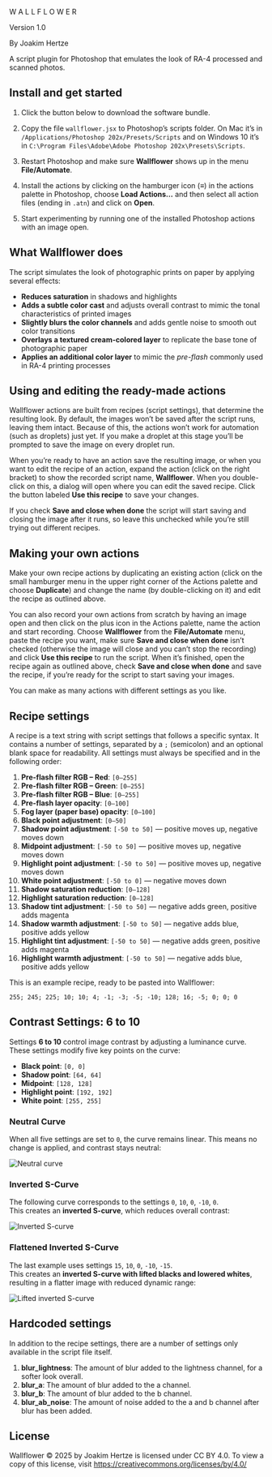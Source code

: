 W A L L F L O W E R

Version 1.0

By Joakim Hertze

A script plugin for Photoshop that emulates the look of RA-4 processed and scanned photos.

## Install and get started

1. Click the button below to download the software bundle.

2. Copy the file `wallflower.jsx` to Photoshop’s scripts folder. On Mac it&#8217;s in `/Applications/Photoshop 202x/Presets/Scripts` and on Windows 10 it&#8217;s in `C:\Program Files\Adobe\Adobe Photoshop 202x\Presets\Scripts`.

3. Restart Photoshop and make sure **Wallflower** shows up in the menu **File/Automate**.

4. Install the actions by clicking on the hamburger icon (≡) in the actions palette in Photoshop, choose **Load Actions&#8230;** and then select all action files (ending in `.atn`) and click on **Open**.

5. Start experimenting by running one of the installed Photoshop actions with an image open.

## What Wallflower does

The script simulates the look of photographic prints on paper by applying several effects:

- **Reduces saturation** in shadows and highlights  
- **Adds a subtle color cast** and adjusts overall contrast to mimic the tonal characteristics of printed images  
- **Slightly blurs the color channels** and adds gentle noise to smooth out color transitions  
- **Overlays a textured cream-colored layer** to replicate the base tone of photographic paper  
- **Applies an additional color layer** to mimic the *pre-flash* commonly used in RA-4 printing processes

## Using and editing the ready-made actions

Wallflower actions are built from recipes (script settings), that determine the resulting look. By default, the images won’t be saved after the script runs, leaving them intact. Because of this, the actions won’t work for automation (such as droplets) just yet. If you make a droplet at this stage you’ll be prompted to save the image on every droplet run.

When you’re ready to have an action save the resulting image, or when you want to edit the recipe of an action, expand the action (click on the right bracket) to show the recorded script name, **Wallflower**. When you double-click on this, a dialog will open where you can edit the saved recipe. Click the button labeled **Use this recipe** to save your changes.

If you check **Save and close when done** the script will start saving and closing the image after it runs, so leave this unchecked while you’re still trying out different recipes.

## Making your own actions

Make your own recipe actions by duplicating an existing action (click on the small hamburger menu in the upper right corner of the Actions palette and choose **Duplicate**) and change the name (by double-clicking on it) and edit the recipe as outlined above.

You can also record your own actions from scratch by having an image open and then click on the plus icon in the Actions palette, name the action and start recording. Choose **Wallflower** from the **File/Automate** menu, paste the recipe you want, make sure **Save and close when done** isn’t checked (otherwise the image will close and you can’t stop the recording) and click **Use this recipe** to run the script. When it’s finished, open the recipe again as outlined above, check **Save and close when done** and save the recipe, if you’re ready for the script to start saving your images.

You can make as many actions with different settings as you like.

## Recipe settings

A recipe is a text string with script settings that follows a specific syntax. It contains a number of settings, separated by a `;` (semicolon) and an optional blank space for readability. All settings must always be specified and in the following order:

1. **Pre-flash filter RGB – Red**: `[0–255]`  
2. **Pre-flash filter RGB – Green**: `[0–255]`  
3. **Pre-flash filter RGB – Blue**: `[0–255]`  
4. **Pre-flash layer opacity**: `[0–100]`  
5. **Fog layer (paper base) opacity**: `[0–100]`  
6. **Black point adjustment**: `[0–50]`  
7. **Shadow point adjustment**: `[-50 to 50]` — positive moves up, negative moves down  
8. **Midpoint adjustment**: `[-50 to 50]` — positive moves up, negative moves down  
9. **Highlight point adjustment**: `[-50 to 50]` — positive moves up, negative moves down  
10. **White point adjustment**: `[-50 to 0]` — negative moves down  
11. **Shadow saturation reduction**: `[0–128]`  
12. **Highlight saturation reduction**: `[0–128]`  
13. **Shadow tint adjustment**: `[-50 to 50]` — negative adds green, positive adds magenta  
14. **Shadow warmth adjustment**: `[-50 to 50]` — negative adds blue, positive adds yellow  
15. **Highlight tint adjustment**: `[-50 to 50]` — negative adds green, positive adds magenta  
16. **Highlight warmth adjustment**: `[-50 to 50]` — negative adds blue, positive adds yellow

This is an example recipe, ready to be pasted into Wallflower:

`255; 245; 225; 10; 10; 4; -1; -3; -5; -10; 128; 16; -5; 0; 0; 0`

## Contrast Settings: 6 to 10

Settings **6 to 10** control image contrast by adjusting a luminance curve. These settings modify five key points on the curve:

- **Black point**: `[0, 0]`  
- **Shadow point**: `[64, 64]`  
- **Midpoint**: `[128, 128]`  
- **Highlight point**: `[192, 192]`  
- **White point**: `[255, 255]`

### Neutral Curve

When all five settings are set to `0`, the curve remains linear. This means no change is applied, and contrast stays neutral:

![Neutral curve](/curve-neutral.jpg)

### Inverted S-Curve

The following curve corresponds to the settings `0`, `10`, `0`, `-10`, `0`.  
This creates an **inverted S-curve**, which reduces overall contrast:

![Inverted S-curve](/curve-inverted-s.jpg)

### Flattened Inverted S-Curve

The last example uses settings `15`, `10`, `0`, `-10`, `-15`.  
This creates an **inverted S-curve with lifted blacks and lowered whites**, resulting in a flatter image with reduced dynamic range:

![Lifted inverted S-curve](/curve-inverteds-lifted.jpg)

## Hardcoded settings

In addition to the recipe settings, there are a number of settings only available in the script file itself.

1. **blur_lightness**: The amount of blur added to the lightness channel, for a softer look overall.
2. **blur_a**: The amount of blur added to the a channel.
3. **blur_b**: The amount of blur added to the b channel.
4. **blur_ab_noise**: The amount of noise added to the a and b channel after blur has been added.

## License

Wallflower © 2025 by Joakim Hertze is licensed under CC BY 4.0. To view a copy of this license, visit https://creativecommons.org/licenses/by/4.0/
